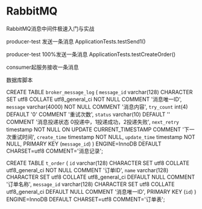 # RabbitMQ
RabbitMQ消息中间件极速入门与实战


producer-test
发送一条消息
ApplicationTests.testSend1() 


producer-test
100%发送一条消息
ApplicationTests.testCreateOrder() 


consumer起服务接收一条消息


数据库脚本

CREATE TABLE `broker_message_log` (
  `message_id` varchar(128) CHARACTER SET utf8 COLLATE utf8_general_ci NOT NULL COMMENT '消息唯一ID',
  `message` varchar(4000) NOT NULL COMMENT '消息内容',
  `try_count` int(4) DEFAULT '0' COMMENT '重试次数',
  `status` varchar(10) DEFAULT '' COMMENT '消息投递状态 0投递中，1投递成功，2投递失败',
  `next_retry` timestamp NOT NULL ON UPDATE CURRENT_TIMESTAMP COMMENT '下一次重试时间',
  `create_time` timestamp NOT NULL,
  `update_time` timestamp NOT NULL,
  PRIMARY KEY (`message_id`)
) ENGINE=InnoDB DEFAULT CHARSET=utf8 COMMENT='消息记录';


CREATE TABLE `t_order` (
  `id` varchar(128) CHARACTER SET utf8 COLLATE utf8_general_ci NOT NULL COMMENT '订单ID',
  `name` varchar(128) CHARACTER SET utf8 COLLATE utf8_general_ci DEFAULT NULL COMMENT '订单名称',
  `message_id` varchar(128) CHARACTER SET utf8 COLLATE utf8_general_ci DEFAULT NULL COMMENT '消息唯一ID',
  PRIMARY KEY (`id`)
) ENGINE=InnoDB DEFAULT CHARSET=utf8 COMMENT='订单表';
